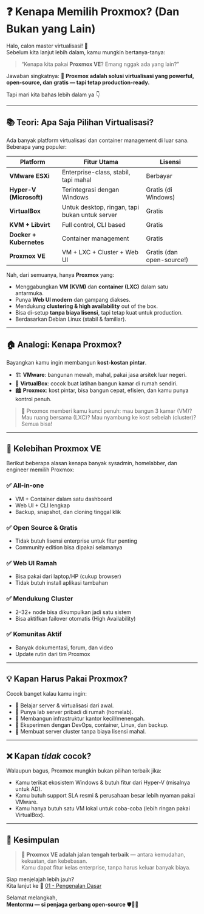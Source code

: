 # ❓ Kenapa Memilih Proxmox? (Dan Bukan yang Lain)

Halo, calon master virtualisasi! 👋  
Sebelum kita lanjut lebih dalam, kamu mungkin bertanya-tanya:

> “Kenapa kita pakai **Proxmox VE**? Emang nggak ada yang lain?”

Jawaban singkatnya:
🎯 **Proxmox adalah solusi virtualisasi yang powerful, open-source, dan gratis — tapi tetap production-ready.**

Tapi mari kita bahas lebih dalam ya 👇

---

## 📚 Teori: Apa Saja Pilihan Virtualisasi?

Ada banyak platform virtualisasi dan container management di luar sana. Beberapa yang populer:

| Platform | Fitur Utama | Lisensi |
|----------|-------------|---------|
| **VMware ESXi** | Enterprise-class, stabil, tapi mahal | Berbayar |
| **Hyper-V (Microsoft)** | Terintegrasi dengan Windows | Gratis (di Windows) |
| **VirtualBox** | Untuk desktop, ringan, tapi bukan untuk server | Gratis |
| **KVM + Libvirt** | Full control, CLI based | Gratis |
| **Docker + Kubernetes** | Container management | Gratis |
| **Proxmox VE** | VM + LXC + Cluster + Web UI | Gratis (dan open-source!)

Nah, dari semuanya, hanya **Proxmox** yang:
- Menggabungkan **VM (KVM)** dan **container (LXC)** dalam satu antarmuka.
- Punya **Web UI modern** dan gampang diakses.
- Mendukung **clustering & high availability** out of the box.
- Bisa di-setup **tanpa biaya lisensi**, tapi tetap kuat untuk production.
- Berdasarkan Debian Linux (stabil & familiar).

---

## 🏠 Analogi: Kenapa Proxmox?

Bayangkan kamu ingin membangun **kost-kostan pintar**.

- 🏗️ **VMware**: bangunan mewah, mahal, pakai jasa arsitek luar negeri.
- 🏡 **VirtualBox**: cocok buat latihan bangun kamar di rumah sendiri.
- 🏙️ **Proxmox**: kost pintar, bisa bangun cepat, efisien, dan kamu punya kontrol penuh.

> 🔐 Proxmox memberi kamu kunci penuh: mau bangun 3 kamar (VM)? Mau ruang bersama (LXC)? Mau nyambung ke kost sebelah (cluster)? Semua bisa!

---

## 🧠 Kelebihan Proxmox VE

Berikut beberapa alasan kenapa banyak sysadmin, homelabber, dan engineer memilih Proxmox:

### ✅ All-in-one
- VM + Container dalam satu dashboard
- Web UI + CLI lengkap
- Backup, snapshot, dan cloning tinggal klik

### ✅ Open Source & Gratis
- Tidak butuh lisensi enterprise untuk fitur penting
- Community edition bisa dipakai selamanya

### ✅ Web UI Ramah
- Bisa pakai dari laptop/HP (cukup browser)
- Tidak butuh install aplikasi tambahan

### ✅ Mendukung Cluster
- 2–32+ node bisa dikumpulkan jadi satu sistem
- Bisa aktifkan failover otomatis (High Availability)

### ✅ Komunitas Aktif
- Banyak dokumentasi, forum, dan video
- Update rutin dari tim Proxmox

---

## 💡 Kapan Harus Pakai Proxmox?

Cocok banget kalau kamu ingin:
- 🔰 Belajar server & virtualisasi dari awal.
- 🏡 Punya lab server pribadi di rumah (homelab).
- 🏢 Membangun infrastruktur kantor kecil/menengah.
- 🧪 Eksperimen dengan DevOps, container, Linux, dan backup.
- 💼 Membuat server cluster tanpa biaya lisensi mahal.

---

## ❌ Kapan *tidak* cocok?

Walaupun bagus, Proxmox mungkin bukan pilihan terbaik jika:
- Kamu terikat ekosistem Windows & butuh fitur dari Hyper-V (misalnya untuk AD).
- Kamu butuh support SLA resmi & perusahaan besar lebih nyaman pakai VMware.
- Kamu hanya butuh satu VM lokal untuk coba-coba (lebih ringan pakai VirtualBox).

---

## 🚀 Kesimpulan

> 🧭 **Proxmox VE adalah jalan tengah terbaik** — antara kemudahan, kekuatan, dan kebebasan.  
> Kamu dapat fitur kelas enterprise, tanpa harus keluar banyak biaya.

Siap menjelajah lebih jauh?  
Kita lanjut ke 📁 [01 - Pengenalan Dasar](../01%20-%20Pengenalan%20Dasar/README.md)

Selamat melangkah,  
**Mentormu — si penjaga gerbang open-source** 🛡️🧙‍♂️

